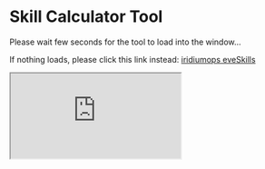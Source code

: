 # Skill Calculator Tool

Please wait few seconds for the tool to load into the window...

If nothing loads, please click this link instead: <a href="https://iridiumops.000webhostapp.com/eveSkills/">iridiumops eveSkills</a>

<iframe src="https://iridiumops.000webhostapp.com/eveSkills/" id="iframe" class="iframe_full" style="">Iframe page failed to load. Please open the page directly <a href="https://iridiumops.000webhostapp.com/eveSkills/">iridiumops eveSkills</a></iframe>